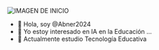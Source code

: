 ![IMAGEN DE INICIO](https://github.com/Abner2024/Abner2024/assets/163679030/532b24c7-0646-4d6d-87ef-ff46f7d67105)
- 👋 Hola, soy @Abner2024
- 👀 Yo estoy interesado en IA en la Educación ...
- 🌱 Actualmente estudio Tecnología Educativa

<!---
Abner2024/Abner2024 is a ✨ special ✨ repository because its `README.md` (this file) appears on your GitHub profile.
You can click the Preview link to take a look at your changes.
--->
